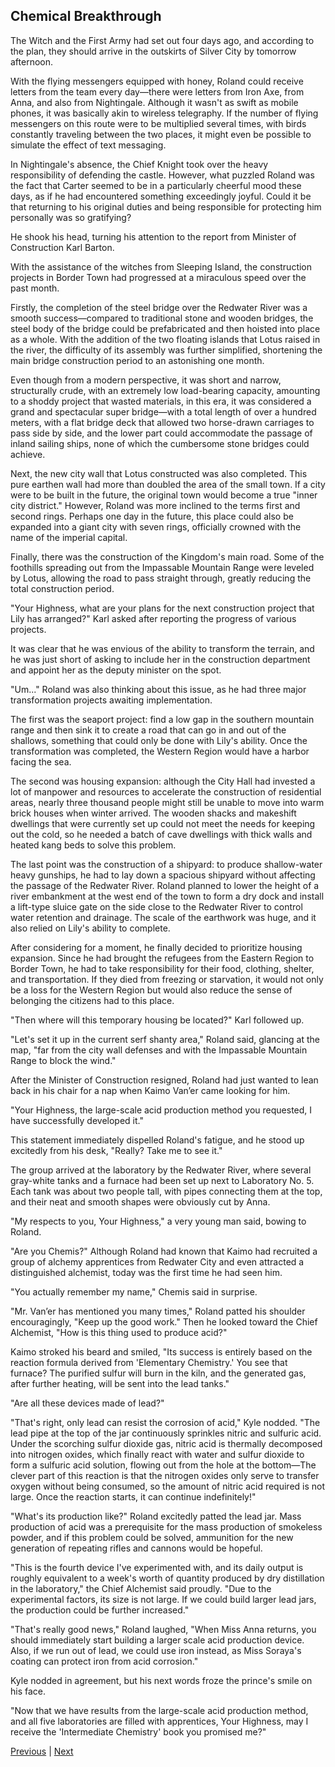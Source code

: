 ## Chemical Breakthrough
The Witch and the First Army had set out four days ago, and according to the plan, they should arrive in the outskirts of Silver City by tomorrow afternoon.

With the flying messengers equipped with honey, Roland could receive letters from the team every day—there were letters from Iron Axe, from Anna, and also from Nightingale. Although it wasn't as swift as mobile phones, it was basically akin to wireless telegraphy. If the number of flying messengers on this route were to be multiplied several times, with birds constantly traveling between the two places, it might even be possible to simulate the effect of text messaging.

In Nightingale's absence, the Chief Knight took over the heavy responsibility of defending the castle. However, what puzzled Roland was the fact that Carter seemed to be in a particularly cheerful mood these days, as if he had encountered something exceedingly joyful. Could it be that returning to his original duties and being responsible for protecting him personally was so gratifying?

He shook his head, turning his attention to the report from Minister of Construction Karl Barton.

With the assistance of the witches from Sleeping Island, the construction projects in Border Town had progressed at a miraculous speed over the past month.

Firstly, the completion of the steel bridge over the Redwater River was a smooth success—compared to traditional stone and wooden bridges, the steel body of the bridge could be prefabricated and then hoisted into place as a whole. With the addition of the two floating islands that Lotus raised in the river, the difficulty of its assembly was further simplified, shortening the main bridge construction period to an astonishing one month.

Even though from a modern perspective, it was short and narrow, structurally crude, with an extremely low load-bearing capacity, amounting to a shoddy project that wasted materials, in this era, it was considered a grand and spectacular super bridge—with a total length of over a hundred meters, with a flat bridge deck that allowed two horse-drawn carriages to pass side by side, and the lower part could accommodate the passage of inland sailing ships, none of which the cumbersome stone bridges could achieve.

Next, the new city wall that Lotus constructed was also completed. This pure earthen wall had more than doubled the area of the small town. If a city were to be built in the future, the original town would become a true "inner city district." However, Roland was more inclined to the terms first and second rings. Perhaps one day in the future, this place could also be expanded into a giant city with seven rings, officially crowned with the name of the imperial capital.

Finally, there was the construction of the Kingdom's main road. Some of the foothills spreading out from the Impassable Mountain Range were leveled by Lotus, allowing the road to pass straight through, greatly reducing the total construction period.



"Your Highness, what are your plans for the next construction project that Lily has arranged?" Karl asked after reporting the progress of various projects.

It was clear that he was envious of the ability to transform the terrain, and he was just short of asking to include her in the construction department and appoint her as the deputy minister on the spot.

"Um..." Roland was also thinking about this issue, as he had three major transformation projects awaiting implementation.

The first was the seaport project: find a low gap in the southern mountain range and then sink it to create a road that can go in and out of the shallows, something that could only be done with Lily's ability. Once the transformation was completed, the Western Region would have a harbor facing the sea.

The second was housing expansion: although the City Hall had invested a lot of manpower and resources to accelerate the construction of residential areas, nearly three thousand people might still be unable to move into warm brick houses when winter arrived. The wooden shacks and makeshift dwellings that were currently set up could not meet the needs for keeping out the cold, so he needed a batch of cave dwellings with thick walls and heated kang beds to solve this problem.

The last point was the construction of a shipyard: to produce shallow-water heavy gunships, he had to lay down a spacious shipyard without affecting the passage of the Redwater River. Roland planned to lower the height of a river embankment at the west end of the town to form a dry dock and install a lift-type sluice gate on the side close to the Redwater River to control water retention and drainage. The scale of the earthwork was huge, and it also relied on Lily's ability to complete.

After considering for a moment, he finally decided to prioritize housing expansion. Since he had brought the refugees from the Eastern Region to Border Town, he had to take responsibility for their food, clothing, shelter, and transportation. If they died from freezing or starvation, it would not only be a loss for the Western Region but would also reduce the sense of belonging the citizens had to this place.

"Then where will this temporary housing be located?" Karl followed up.

"Let's set it up in the current serf shanty area," Roland said, glancing at the map, "far from the city wall defenses and with the Impassable Mountain Range to block the wind."



After the Minister of Construction resigned, Roland had just wanted to lean back in his chair for a nap when Kaimo Van’er came looking for him.



"Your Highness, the large-scale acid production method you requested, I have successfully developed it."



This statement immediately dispelled Roland's fatigue, and he stood up excitedly from his desk, "Really? Take me to see it."



The group arrived at the laboratory by the Redwater River, where several gray-white tanks and a furnace had been set up next to Laboratory No. 5. Each tank was about two people tall, with pipes connecting them at the top, and their neat and smooth shapes were obviously cut by Anna.



"My respects to you, Your Highness," a very young man said, bowing to Roland.



"Are you Chemis?" Although Roland had known that Kaimo had recruited a group of alchemy apprentices from Redwater City and even attracted a distinguished alchemist, today was the first time he had seen him.



"You actually remember my name," Chemis said in surprise.



"Mr. Van’er has mentioned you many times," Roland patted his shoulder encouragingly, "Keep up the good work." Then he looked toward the Chief Alchemist, "How is this thing used to produce acid?"



Kaimo stroked his beard and smiled, "Its success is entirely based on the reaction formula derived from 'Elementary Chemistry.' You see that furnace? The purified sulfur will burn in the kiln, and the generated gas, after further heating, will be sent into the lead tanks."



"Are all these devices made of lead?"

"That's right, only lead can resist the corrosion of acid," Kyle nodded. "The lead pipe at the top of the jar continuously sprinkles nitric and sulfuric acid. Under the scorching sulfur dioxide gas, nitric acid is thermally decomposed into nitrogen oxides, which finally react with water and sulfur dioxide to form a sulfuric acid solution, flowing out from the hole at the bottom—The clever part of this reaction is that the nitrogen oxides only serve to transfer oxygen without being consumed, so the amount of nitric acid required is not large. Once the reaction starts, it can continue indefinitely!"



"What's its production like?" Roland excitedly patted the lead jar. Mass production of acid was a prerequisite for the mass production of smokeless powder, and if this problem could be solved, ammunition for the new generation of repeating rifles and cannons would be hopeful.



"This is the fourth device I've experimented with, and its daily output is roughly equivalent to a week's worth of quantity produced by dry distillation in the laboratory," the Chief Alchemist said proudly. "Due to the experimental factors, its size is not large. If we could build larger lead jars, the production could be further increased."



"That's really good news," Roland laughed, "When Miss Anna returns, you should immediately start building a larger scale acid production device. Also, if we run out of lead, we could use iron instead, as Miss Soraya's coating can protect iron from acid corrosion."



Kyle nodded in agreement, but his next words froze the prince's smile on his face.



"Now that we have results from the large-scale acid production method, and all five laboratories are filled with apprentices, Your Highness, may I receive the 'Intermediate Chemistry' book you promised me?"





[Previous](CH0304.md) | [Next](CH0306.md)
